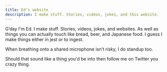```yaml
---
title: Ed’s website
description: I make stuff. Stories, videos, jokes, and this website.
---
```


G’day I'm Ed. I make stuff. Stories, videos, jokes, and websites. As well as things you can actually touch like bread, beer, and Japanese food. I guess I make things either in jest or to ingest.

When breathing onto a shared microphone isn’t risky, I do standup too.

Should that sound like a thing you'd be into then follow me on Twitter you crazy thing.